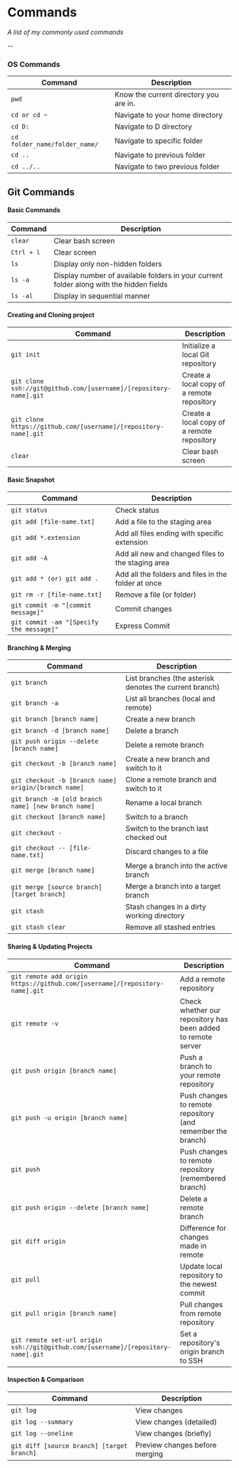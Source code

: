 # Commands


_A list of my commonly used commands_

--

### OS Commands

| Command | Description |
| ------- | ----------- |
| `pwd` | Know the current directory you are in. |
| `cd or cd ~` | Navigate to your home directory |
| `cd D:` | Navigate to D directory |
| `cd folder_name/folder_name/` | Navigate to specific folder |
| `cd ..` | Navigate to previous folder |
| `cd ../..` | Navigate to two previous folder |

## Git Commands 


#### Basic Commands

| Command  | Description |
| -------- | ----------- |
| `clear` | Clear bash screen |
| `Ctrl + l` | Clear screen |
| `ls` | Display only non-hidden folders |
| `ls -a`| Display number of available folders in your current folder along with the hidden fields |
| `ls -al` | Display in sequential manner |
  

#### Creating and Cloning project

| Command  | Description |
| -------- | ----------- |
| `git init` | Initialize a local Git repository |
| `git clone ssh://git@github.com/[username]/[repository-name].git` | Create a local copy of a remote repository |
| `git clone https://github.com/[username]/[repository-name].git` | Create a local copy of a remote repository |
| `clear` | Clear bash screen |

#### Basic Snapshot

| Command  | Description |
| -------- | ----------- |
| `git status` | Check status |
| `git add [file-name.txt]` | Add a file to the staging area |
| `git add *.extension` | Add all files ending with specific extension|
| `git add -A` | Add all new and changed files to the staging area |
| `git add * (or) git add .` | Add all the folders and files in the folder at once |
| `git rm -r [file-name.txt]` | Remove a file (or folder) |
| `git commit -m "[commit message]"` | Commit changes |
| `git commit -am "[Specify the message]"` | Express Commit|

#### Branching & Merging

| Command | Description |
| ------- | ----------- |
| `git branch` | List branches (the asterisk denotes the current branch) |
| `git branch -a` | List all branches (local and remote) |
| `git branch [branch name]` | Create a new branch |
| `git branch -d [branch name]` | Delete a branch |
| `git push origin --delete [branch name]` | Delete a remote branch |
| `git checkout -b [branch name]` | Create a new branch and switch to it |
| `git checkout -b [branch name] origin/[branch name]` | Clone a remote branch and switch to it |
| `git branch -m [old branch name] [new branch name]` | Rename a local branch |
| `git checkout [branch name]` | Switch to a branch |
| `git checkout -` | Switch to the branch last checked out |
| `git checkout -- [file-name.txt]` | Discard changes to a file |
| `git merge [branch name]` | Merge a branch into the active branch |
| `git merge [source branch] [target branch]` | Merge a branch into a target branch |
| `git stash` | Stash changes in a dirty working directory |
| `git stash clear` | Remove all stashed entries |

#### Sharing & Updating Projects

| Command | Description |
| ------- | ----------- |
| `git remote add origin https://github.com/[username]/[repository-name].git` | Add a remote repository |
| `git remote -v` | Check whether our repository has been added to remote server |
| `git push origin [branch name]` | Push a branch to your remote repository |
| `git push -u origin [branch name]` | Push changes to remote repository (and remember the branch) |
| `git push` | Push changes to remote repository (remembered branch) |
| `git push origin --delete [branch name]` | Delete a remote branch |
| `git diff origin` | Difference for changes made in remote |
| `git pull` | Update local repository to the newest commit |
| `git pull origin [branch name]` | Pull changes from remote repository |
| `git remote set-url origin ssh://git@github.com/[username]/[repository-name].git` | Set a repository's origin branch to SSH |

#### Inspection & Comparison

| Command | Description |
| ------- | ----------- |
| `git log` | View changes |
| `git log --summary` | View changes (detailed) |
| `git log --oneline` | View changes (briefly) |
| `git diff [source branch] [target branch]` | Preview changes before merging |
  
